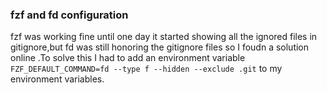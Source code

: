 ### fzf and fd configuration
fzf was working fine until one day it started showing all the ignored files in gitignore,but fd was still honoring the gitignore files so I foudn a solution online .To solve this I had to add an environment variable
`FZF_DEFAULT_COMMAND=fd --type f --hidden --exclude .git` 
to my environment variables.
